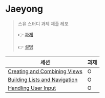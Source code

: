 # Jaeyong

> 스유 스터디 과제 제출 레포
>
> 👉 [과제](./Assignment.md)
>
> 👉 [설명](./SwiftUI_정리.md)

| 세션                                                         | 과제 |
| ------------------------------------------------------------ | ---- |
| [Creating and Combining Views](https://developer.apple.com/tutorials/swiftui/creating-and-combining-views) | O    |
| [Building Lists and Navigation](https://developer.apple.com/tutorials/swiftui/building-lists-and-navigation) | O |
| [Handling User Input](https://developer.apple.com/tutorials/swiftui/handling-user-input) | O |


